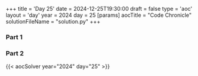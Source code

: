 +++
title = 'Day 25'
date = 2024-12-25T19:30:00
draft = false
type = 'aoc'
layout = 'day'
year = 2024
day = 25
[params]
    aocTitle = "Code Chronicle"
    solutionFileName = "solution.py"
+++

### Part 1

### Part 2

{{< aocSolver year="2024" day="25" >}}
